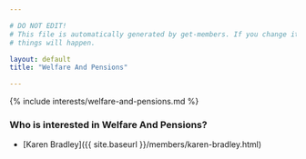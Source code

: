 ```yaml
---

# DO NOT EDIT!
# This file is automatically generated by get-members. If you change it, bad
# things will happen.

layout: default
title: "Welfare And Pensions"

---
```


{% include interests/welfare-and-pensions.md %}

### Who is interested in Welfare And Pensions?


* [Karen Bradley]({{ site.baseurl }}/members/karen-bradley.html)
